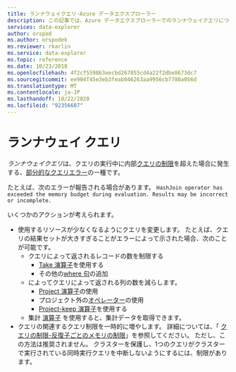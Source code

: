 ```yaml
---
title: ランナウェイクエリ-Azure データエクスプローラー
description: この記事では、Azure データエクスプローラーでのランナウェイクエリについて説明します。
services: data-explorer
author: orspod
ms.author: orspodek
ms.reviewer: rkarlin
ms.service: data-explorer
ms.topic: reference
ms.date: 10/23/2018
ms.openlocfilehash: 4f2cf559863eecbd267855cd4a22f2dbe8673dc7
ms.sourcegitcommit: ee904f45e3eb3feab046263aa9956cb7780a056d
ms.translationtype: MT
ms.contentlocale: ja-JP
ms.lasthandoff: 10/22/2020
ms.locfileid: "92356607"
---
```

# <a name="runaway-queries"></a>ランナウェイ クエリ

*ランナウェイクエリ*は、クエリの実行中に内部[クエリの制限](querylimits.md)を超えた場合に発生する、[部分的なクエリエラー](partialqueryfailures.md)の一種です。 

たとえば、次のエラーが報告される場合があります。 `HashJoin operator has exceeded the memory budget during evaluation. Results may be incorrect or incomplete.`

いくつかのアクションが考えられます。
* 使用するリソースが少なくなるようにクエリを変更します。 たとえば、クエリの結果セットが大きすぎることがエラーによって示された場合、次のことが可能です。
  * クエリによって返されるレコードの数を制限する
     * [Take 演算子](../query/takeoperator.md)を使用する
     * その他の[where 句](../query/whereoperator.md)の追加
  * によってクエリによって返される列の数を減らします。
     * [Project 演算子](../query/projectoperator.md)の使用
     * プロジェクト外の[オペレーター](../query/projectawayoperator.md)の使用
     * [Project-keep 演算子](../query/project-keep-operator.md)を使用する
  * 集計 [演算子](../query/summarizeoperator.md) を使用すると、集計データを取得できます。
* クエリの関連するクエリ制限を一時的に増やします。 詳細については、「 [クエリの制限-反復子ごとのメモリの制限](querylimits.md)」を参照してください。 ただし、この方法は推奨されません。 クラスターを保護し、1つのクエリがクラスターで実行されている同時実行クエリを中断しないようにするには、制限があります。
